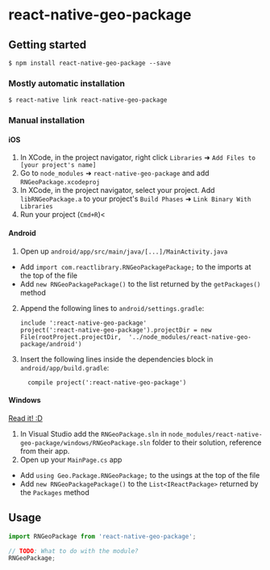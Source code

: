 
# react-native-geo-package

## Getting started

`$ npm install react-native-geo-package --save`

### Mostly automatic installation

`$ react-native link react-native-geo-package`

### Manual installation


#### iOS

1. In XCode, in the project navigator, right click `Libraries` ➜ `Add Files to [your project's name]`
2. Go to `node_modules` ➜ `react-native-geo-package` and add `RNGeoPackage.xcodeproj`
3. In XCode, in the project navigator, select your project. Add `libRNGeoPackage.a` to your project's `Build Phases` ➜ `Link Binary With Libraries`
4. Run your project (`Cmd+R`)<

#### Android

1. Open up `android/app/src/main/java/[...]/MainActivity.java`
  - Add `import com.reactlibrary.RNGeoPackagePackage;` to the imports at the top of the file
  - Add `new RNGeoPackagePackage()` to the list returned by the `getPackages()` method
2. Append the following lines to `android/settings.gradle`:
  	```
  	include ':react-native-geo-package'
  	project(':react-native-geo-package').projectDir = new File(rootProject.projectDir, 	'../node_modules/react-native-geo-package/android')
  	```
3. Insert the following lines inside the dependencies block in `android/app/build.gradle`:
  	```
      compile project(':react-native-geo-package')
  	```

#### Windows
[Read it! :D](https://github.com/ReactWindows/react-native)

1. In Visual Studio add the `RNGeoPackage.sln` in `node_modules/react-native-geo-package/windows/RNGeoPackage.sln` folder to their solution, reference from their app.
2. Open up your `MainPage.cs` app
  - Add `using Geo.Package.RNGeoPackage;` to the usings at the top of the file
  - Add `new RNGeoPackagePackage()` to the `List<IReactPackage>` returned by the `Packages` method


## Usage
```javascript
import RNGeoPackage from 'react-native-geo-package';

// TODO: What to do with the module?
RNGeoPackage;
```
  